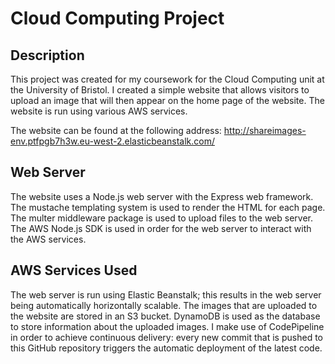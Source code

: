 # Cloud Computing Project

## Description

This project was created for my coursework for the Cloud Computing unit at the University of Bristol. I created a simple website that allows visitors to upload an image that will then appear on the home page of the website. The website is run using various AWS services.

The website can be found at the following address: http://shareimages-env.ptfpgb7h3w.eu-west-2.elasticbeanstalk.com/

## Web Server

The website uses a Node.js web server with the Express web framework. The mustache templating system is used to render the HTML for each page. The multer middleware package is used to upload files to the web server. The AWS Node.js SDK is used in order for the web server to interact with the AWS services.

## AWS Services Used

The web server is run using Elastic Beanstalk; this results in the web server being automatically horizontally scalable. The images that are uploaded to the website are stored in an S3 bucket. DynamoDB is used as the database to store information about the uploaded images. I make use of CodePipeline in order to achieve continuous delivery: every new commit that is pushed to this GitHub repository triggers the automatic deployment of the latest code.

